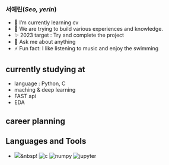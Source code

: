 ### 서예린(_Seo, yerin_) 

- 🌱 I’m currently learning cv
- 🌈 We are trying to build various experiences and knowledge.
- ✨ 2023 target : Try and complete the project
- 💬 Ask me about anything
- ⚡ Fun fact: I like listening to music and enjoy the swimming

## currently studying at

- language : Python, C
- maching & deep learning
- FAST api
- EDA

## career planning

## Languages and Tools

- <img src="https://img.shields.io/badge/Python-3766AB?style=flat-square&logo=Python&logoColor=white"/></a>&nbsp!
![c](https://github.com/seoyerin1130/seoyerin1130/assets/127005534/cf4ce1b6-3a2c-4b58-8903-88d7f9f2292d)
![numpy](https://github.com/seoyerin1130/seoyerin1130/assets/127005534/1c2215fb-3f11-439e-94d8-1a3c81ccffb9)
![jupyter](https://github.com/seoyerin1130/seoyerin1130/assets/127005534/f0550dec-9cc2-4ebc-ad54-38416021afad)
